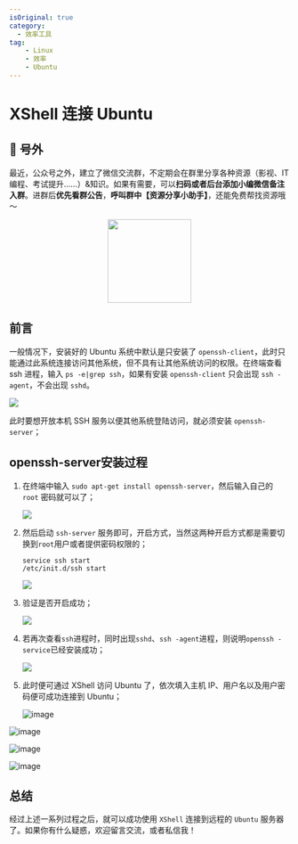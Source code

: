 ```yaml
---
isOriginal: true
category:
  - 效率工具
tag: 
    - Linux
    - 效率
    - Ubuntu
---
```


# XShell 连接 Ubuntu

## 🎈 号外

最近，公众号之外，建立了微信交流群，不定期会在群里分享各种资源（影视、IT 编程、考试提升……）&知识。如果有需要，可以**扫码或者后台添加小编微信备注入群**。进群后**优先看群公告**，**呼叫群中【资源分享小助手】**，还能免费帮找资源哦～

<center>
<img src="/contact/wxgroup.jpg" width="150"> 
</center>

## 前言

一般情况下，安装好的 Ubuntu 系统中默认是只安装了 `openssh-client`，此时只能通过此系统连接访问其他系统，但不具有让其他系统访问的权限。在终端查看 ssh 进程，输入 `ps -e|grep ssh`，如果有安装 `openssh-client` 只会出现 `ssh -agent`，不会出现 `sshd`。

![](assets/20200519-xshell-ubuntu/format,png-20240216201803294.png)

此时要想开放本机 SSH 服务以便其他系统登陆访问，就必须安装 `openssh-server`；

## openssh-server安装过程

1. 在终端中输入 `sudo apt-get install openssh-server`，然后输入自己的 `root` 密码就可以了；

    

    ![](assets/20200519-xshell-ubuntu/format,png-20240216201803332.png)

    

2. 然后启动 `ssh-server` 服务即可，开启方式，当然这两种开启方式都是需要切换到```root```用户或者提供密码权限的；

    ```shell
    service ssh start
    /etc/init.d/ssh start
    ```

    ![](assets/20200519-xshell-ubuntu/watermark,type_ZmFuZ3poZW5naGVpdGk,shadow_10,text_aHR0cHM6Ly9ibG9nLmNzZG4ubmV0L2dpdGh1Yl8zOTY1NTAyOQ==,size_16,color_FFFFFF,t_70-20240216201803296.png)


3. 验证是否开启成功；

    ![](assets/20200519-xshell-ubuntu/format,png-20240216201803310.png)

4. 若再次查看```ssh```进程时，同时出现```sshd```、```ssh -agent```进程，则说明```openssh -service```已经安装成功；

    ![](assets/20200519-xshell-ubuntu/format,png-20240216201803310.png)

    

5. 此时便可通过 XShell 访问 Ubuntu 了，依次填入主机 IP、用户名以及用户密码便可成功连接到 Ubuntu；

    ![image](assets/20200519-xshell-ubuntu/format,png-20240216201803297.png)

![image](assets/20200519-xshell-ubuntu/format,png-20240216201803300.png)

![image](assets/20200519-xshell-ubuntu/format,png-20240216201803278.png)

![image](assets/20200519-xshell-ubuntu/format,png-20240216201803309.png)

## 总结

经过上述一系列过程之后，就可以成功使用 `XShell` 连接到远程的 `Ubuntu` 服务器了。如果你有什么疑惑，欢迎留言交流，或者私信我！